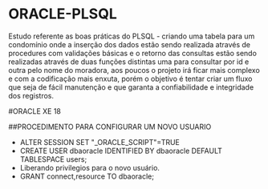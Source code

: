 # ORACLE-PLSQL
Estudo referente as boas práticas do PLSQL - criando uma tabela para um condomínio onde a inserção dos dados estão sendo realizada através de procedures com validações básicas e o retorno das consultas estão sendo realizadas através de duas funções distintas uma para consultar por id e outra pelo nome do moradora, aos poucos o projeto irá ficar mais complexo e com a codificação mais enxuta, porém o objetivo é tentar criar um fluxo que seja de fácil manutenção e que garanta a confiabilidade e integridade dos registros.


#ORACLE XE 18

##PROCEDIMENTO PARA CONFIGURAR UM NOVO USUARIO
-  ALTER SESSION SET "_ORACLE_SCRIPT"=TRUE
-  CREATE USER dbaoracle IDENTIFIED BY dbaoracle DEFAULT TABLESPACE users;
-  Liberando privilegios para o novo usuário.
-  GRANT connect,resource TO dbaoracle;
